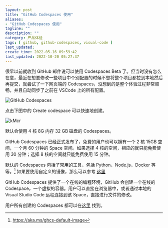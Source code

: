 ```yaml
---
layout: post
title: "GitHub Codespaces 使用"
aliases: 
- "GitHub Codespaces 使用"
tagline: ""
description: ""
category: 产品体验
tags: [ github, github-codespaces, visual-code ]
last_updated:
create_time: 2022-05-16 09:59:42
last_updated: 2022-10-20 05:27:37
---
```


很早以前就收到 GitHub 邮件说可以使用 Codespaces Beta 了。但当时没有怎么在意，最近在想要修改一些项目中个别配置的时候不想将整个项目都拉到本地然后再提交，就尝试了一下网页端的 Codespaces，没想到的是整个体验过程非常顺畅，并且自动同步了之前在 VSCode 上的所有配置。

![GitHub Codespaces](https://photo.einverne.info/images/2022/05/16/z7my.png)

点击下图中的 Create codespace 可以快速地创建。

![kMcr](https://photo.einverne.info/images/2023/03/02/kMcr.png)

默认会使用 4 核 8G 内存 32 GB 磁盘的 Codespaces。

GitHub Codespaces 已经正式发布了，免费的用户也可以拥有一个 2 核 15GB 空间，一个月 60 分钟的 Space 空间。如果选择 4 核的空间，相应的就只能免费使用 30 分钟；选择 8 核的空间就只能免费使用 15 分钟。

默认的 Codespaces 包括了常用的工具，包括 Python，Node.js，Docker 等等。[^1] 如果要使用自定义的镜像，那么可以参考 [这里](https://aka.ms/ghcs-default-image)

[^1]: <https://aka.ms/ghcs-default-image>

GitHub Codespaces 提供了一个在线的编程环境，GitHub 会创建一个在线的 Codespace，一个虚拟的容器。用户可以直接在浏览器中，或者通过本地的 Visual Studio Code 远程连接到该 Space，直接进行文件的修改。

用户所有创建的 Codespaces 都可以在[这里](https://github.com/codespaces) 找到。
